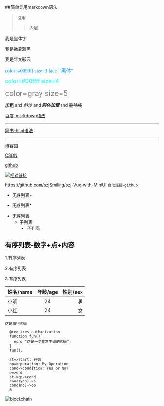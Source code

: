 
##简单实用markdown语法
>引用
 >>内层

<font face="黑体">我是黑体字</font>

<font face="微软雅黑">我是微软雅黑</font>

<font face="STCAIYUN">我是华文彩云</font>

<font color=#0099ff size=3 face="黑体">color=#0099ff size=3 face="黑体"</font>

<font color=#00ffff size=4>color=#00ffff size=4</font>

<font color=gray size=5>color=gray size=5</font>

**加粗** and *斜体* and ***斜体加粗*** and ~~删除线~~

[百度-markdown语法](http://baidu.com)

****
<a href="https://www.jianshu.com/u/1f5ac0cf6a8b" target="_blank">简书-html语法</a>
<hr>

[博客园][1]

[CSDN][2]

[github][3]

[![](https://avatars0.githubusercontent.com/u/31468773?s=60&v=4 "相对链接")](https://github.com/szjSmiling)

<https://github.com/szjSmiling/szj-Vue-with-MintUI> `自动连接-github`

+ 无序列表+
* 无序列表*
- 无序列表
  * 子列表
    + 子列表

## 有序列表-数字+点+内容

1.有序列表

2.有序列表

3.有序列表

|姓名/name|年龄/age|性别/sex|
|:-|:--:|---:|
|小明|24|男|
|小红|24|女|

`这是单行代码`
```
  @requires_authorization
  function fun(){
    echo "这是一句非常牛逼的代码";
  }
  fun();
```
```流程图
  st=>start: 开始
  op=>operation: My Operation
  cond=>condition: Yes or No?
  e=>end
  st->op->cond
  cond(yes)->e
  cond(no)->op
  &
```

![blockchain](https://ss0.bdstatic.com/70cFvHSh_Q1YnxGkpoWK1HF6hhy/it/u=702257389,1274025419&fm=27&gp=0.jpg "区块链")


[1]:https://home.cnblogs.com/
[2]:https://github.com/szjSmiling
[3]:https://blog.csdn.net/szjSmiling
